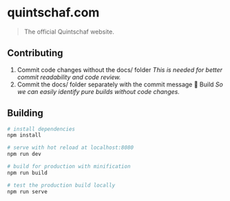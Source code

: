# quintschaf.com
> The official Quintschaf website.

## Contributing

1. Commit code changes without the docs/ folder
   _This is needed for better commit readability and code review._
2. Commit the docs/ folder separately with the commit message :hammer: Build
   _So we can easily identify pure builds without code changes._

## Building

``` bash
# install dependencies
npm install

# serve with hot reload at localhost:8080
npm run dev

# build for production with minification
npm run build

# test the production build locally
npm run serve
```
